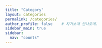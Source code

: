 ```yaml
---
title: "Category"
layout: categories
permalink: /categories/
author_profile: false    # 자기소개 안나오게.
sidebar_main: true
sidebar:
  nav: "counts"
---
```

